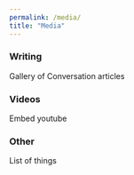 ```yaml
---
permalink: /media/
title: "Media"
---
```


### Writing
Gallery of Conversation articles

### Videos
Embed youtube 

### Other
List of things
